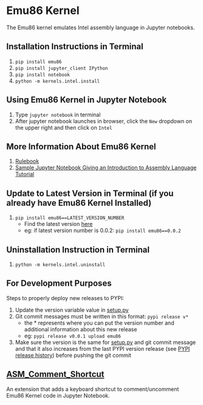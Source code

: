 # Emu86 Kernel
The Emu86 kernel emulates Intel assembly language in Jupyter notebooks.
## Installation Instructions in Terminal
1. `pip install emu86`
2. `pip install jupyter_client IPython`
3. `pip install notebook`
4. `python -m kernels.intel.install`
## Using Emu86 Kernel in Jupyter Notebook
1. Type `jupyter notebook` in terminal
2. After jupyter notebook launches in browser, click the `New` dropdown on the upper right and then click on `Intel`
## More Information About Emu86 Kernel
1. [Rulebook](https://github.com/gcallah/Emu86/blob/master/kernels/Rules%20for%20Setting%20Up.ipynb)
2. [Sample Jupyter Notebook Giving an Introduction to Assembly Language Tutorial](https://github.com/gcallah/Emu86/blob/master/kernels/Introduction%20to%20Assembly%20Language%20Tutorial.ipynb)
## Update to Latest Version in Terminal (if you already have Emu86 Kernel Installed)
1. `pip install emu86==LATEST_VERSION_NUMBER`
    - Find the latest version [here](https://pypi.org/project/emu86/#history) 
    - eg: if latest version number is 0.0.2: `pip install emu86==0.0.2`
## Uninstallation Instruction in Terminal
1. `python -m kernels.intel.uninstall`
## For Development Purposes
Steps to properly deploy new releases to PYPI:
1. Update the version variable value in [setup.py](https://github.com/gcallah/Emu86/blob/master/setup.py)
2. Git commit messages must be written in this format: `pypi release v*`
    - the * represents where you can put the version number and additional information about this new release
    - eg: `pypi release v0.0.1 upload emu86`
3.  Make sure the version is the same for [setup.py](https://github.com/gcallah/Emu86/blob/master/setup.py) and git commit message and that it also increases from the last PYPI version release (see [PYPI release history](https://pypi.org/project/emu86/#history)) before pushing the git commit 
## [ASM_Comment_Shortcut](https://github.com/sx563/ASM_Comment_Shortcut)
An extension that adds a keyboard shortcut to comment/uncomment Emu86 Kernel code in Jupyter Notebook.



